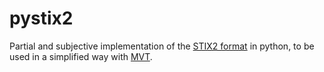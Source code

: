# pystix2

Partial and subjective implementation of the [STIX2 format](https://oasis-open.github.io/cti-documentation/stix/intro) in python, to be used in a simplified way with [MVT](https://github.com/mvt-project/mvt).
